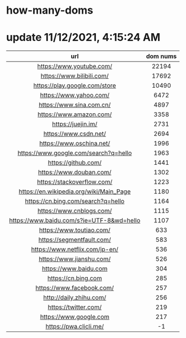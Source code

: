 # how-many-doms

# update 11/12/2021, 4:15:24 AM

url | dom nums
:-: | :-:
https://www.youtube.com/ | 22194
https://www.bilibili.com/ | 17692
https://play.google.com/store | 10490
https://www.yahoo.com/ | 6472
https://www.sina.com.cn/ | 4897
https://www.amazon.com/ | 3358
https://juejin.im/ | 2731
https://www.csdn.net/ | 2694
https://www.oschina.net/ | 1996
https://www.google.com/search?q=hello | 1963
https://github.com/ | 1441
https://www.douban.com/ | 1302
https://stackoverflow.com/ | 1223
https://en.wikipedia.org/wiki/Main_Page | 1180
https://cn.bing.com/search?q=hello | 1164
https://www.cnblogs.com/ | 1115
https://www.baidu.com/s?ie=UTF-8&wd=hello | 1107
https://www.toutiao.com/ | 633
https://segmentfault.com/ | 583
https://www.netflix.com/jp-en/ | 536
https://www.jianshu.com/ | 526
https://www.baidu.com | 304
https://cn.bing.com | 285
https://www.facebook.com/ | 257
http://daily.zhihu.com/ | 256
https://twitter.com/ | 219
https://www.google.com | 217
https://pwa.clicli.me/ | -1
